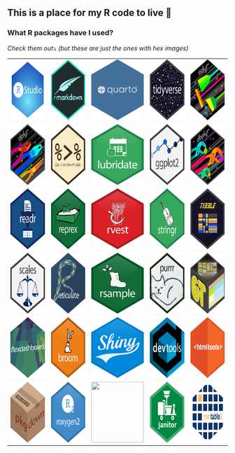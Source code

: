 ## This is a place for my R code to live 🏡

### **What R packages have I used?**  
*Check them out*⤵️ *(but these are just the ones with hex images)*
<table>
<tr>
<td>
<img src="https://github.com/rstudio/hex-stickers/blob/master/SVG/RStudio.svg" width="120" height="139"><br />
</td>
<td>
<img src="https://github.com/rstudio/hex-stickers/blob/master/SVG/rmarkdown.svg" width="120" height="139"><br />
</td>
<td>
<img src="https://github.com/rstudio/hex-stickers/blob/master/SVG/quarto.svg" width="120" height="139"><br />
</td>
<td>
<img src="https://github.com/rstudio/hex-stickers/blob/master/SVG/tidyverse.svg" width="120" height="139"><br />
</td>
<td>
<img src="https://github.com/rstudio/hex-stickers/blob/master/SVG/tidyr.svg" width="120" height="139"><br />
</td>
</tr>
<tr>
<td>
<img src="https://github.com/rstudio/hex-stickers/blob/master/SVG/dplyr.svg" width="120" height="139"><br />
</td>
<td>
<img src="https://github.com/rstudio/hex-stickers/blob/master/SVG/pipe.svg" width="120" height="139"><br />
</td>
<td>
<img src="https://github.com/rstudio/hex-stickers/blob/master/SVG/lubridate.svg" width="120" height="139"><br />
</td>
<td>
<img src="https://github.com/rstudio/hex-stickers/blob/master/PNG/ggplot2.png" width="120" height="139"><br />
</td>
<td>
<img src="https://github.com/rstudio/hex-stickers/blob/master/SVG/dbplyr.svg" width="120" height="139"><br />
</td>
</tr>
<tr>
<td>
<img src="https://github.com/rstudio/hex-stickers/blob/master/SVG/readr.svg" width="120" height="139"><br />
</td>
<td>
<img src="https://github.com/rstudio/hex-stickers/blob/master/SVG/reprex.svg" width="120" height="139"><br />
</td>
<td>
<img src="https://github.com/rstudio/hex-stickers/blob/master/SVG/rvest.svg" width="120" height="139"><br />
</td>
<td>
<img src="https://github.com/rstudio/hex-stickers/blob/master/SVG/stringr.svg" width="120" height="139"><br />
</td>
<td>
<img src="https://github.com/rstudio/hex-stickers/blob/master/SVG/tibble.svg" width="120" height="139"><br />
</td>
</tr>
<tr>
<td>
<img src="https://github.com/rstudio/hex-stickers/blob/master/SVG/scales.svg" width="120" height="139"><br />
</td>
<td>
<img src="https://github.com/rstudio/hex-stickers/blob/master/SVG/reticulate.svg" width="120" height="139"><br />
</td>
<td>
<img src="https://github.com/rstudio/hex-stickers/blob/master/SVG/rsample.svg" width="120" height="139"><br />
</td>
<td>
<img src="https://github.com/rstudio/hex-stickers/blob/master/SVG/purrr.svg" width="120" height="139"><br />
</td>
<td>
<img src="https://github.com/rstudio/hex-stickers/blob/master/SVG/gt.svg" width="120" height="139"><br />
</td>
</tr>
<tr>
<td>
<img src="https://github.com/rstudio/hex-stickers/blob/master/SVG/flexdashboard.svg" width="120" height="139"><br />
</td>
<td>
<img src="https://github.com/rstudio/hex-stickers/blob/master/SVG/broom.svg" width="120" height="139"><br />
</td>
<td>
<img src="https://github.com/rstudio/hex-stickers/blob/master/SVG/shiny.svg" width="120" height="139"><br />
</td>
<td>
<img src="https://github.com/rstudio/hex-stickers/blob/master/SVG/devtools.svg" width="120" height="139"><br />
</td>
<td>
<img src="https://github.com/rstudio/hex-stickers/blob/master/SVG/htmltools.svg" width="120" height="139"><br />
</td>
</tr>
<tr>
<td>
<img src="https://github.com/rstudio/hex-stickers/blob/master/SVG/pkgdown.svg" width="120" height="139"><br />
</td>
<td>
<img src="https://github.com/rstudio/hex-stickers/blob/master/SVG/roxygen2.svg" width="120" height="139"><br />
</td>
<td>
<img src="https://github.com/ropensci/rtweet/blob/master/man/figures/logo.png?raw=true" width="120" height="139"><br />
</td>
<td>
<img src="https://github.com/sfirke/janitor/raw/main/man/figures/logo_small.png" width="120" height="139"><br />
</td>
<td>
<img src="https://github.com/ianmoran11/mmtable2/raw/master/man/figures/logo.png" width="120" height="139"><br />
</td>
</tr>
</table>

